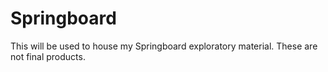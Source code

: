 # Springboard

This will be used to house my Springboard exploratory material. These are not final products.
